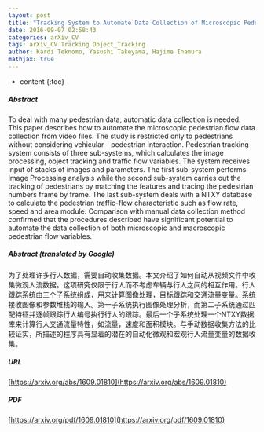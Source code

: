 ```yaml
---
layout: post
title: "Tracking System to Automate Data Collection of Microscopic Pedestrian Traffic Flow"
date: 2016-09-07 02:58:43
categories: arXiv_CV
tags: arXiv_CV Tracking Object_Tracking
author: Kardi Teknomo, Yasushi Takeyama, Hajime Inamura
mathjax: true
---
```


* content
{:toc}

##### Abstract
To deal with many pedestrian data, automatic data collection is needed. This paper describes how to automate the microscopic pedestrian flow data collection from video files. The study is restricted only to pedestrians without considering vehicular - pedestrian interaction. Pedestrian tracking system consists of three sub-systems, which calculates the image processing, object tracking and traffic flow variables. The system receives input of stacks of images and parameters. The first sub-system performs Image Processing analysis while the second sub-system carries out the tracking of pedestrians by matching the features and tracing the pedestrian numbers frame by frame. The last sub-system deals with a NTXY database to calculate the pedestrian traffic-flow characteristic such as flow rate, speed and area module. Comparison with manual data collection method confirmed that the procedures described have significant potential to automate the data collection of both microscopic and macroscopic pedestrian flow variables.

##### Abstract (translated by Google)
为了处理许多行人数据，需要自动收集数据。本文介绍了如何自动从视频文件中收集微观人流数据。这项研究仅限于行人而不考虑车辆与行人之间的相互作用。行人跟踪系统由三个子系统组成，用来计算图像处理，目标跟踪和交通流量变量。系统接收图像和参数堆栈的输入。第一子系统执行图像处理分析，而第二子系统通过匹配特征并逐帧跟踪行人编号执行行人的跟踪。最后一个子系统处理一个NTXY数据库来计算行人交通流量特性，如流量，速度和面积模块。与手动数据收集方法的比较证实，所描述的程序具有显着的潜在的自动化微观和宏观行人流量变量的数据收集。

##### URL
[https://arxiv.org/abs/1609.01810](https://arxiv.org/abs/1609.01810)

##### PDF
[https://arxiv.org/pdf/1609.01810](https://arxiv.org/pdf/1609.01810)

